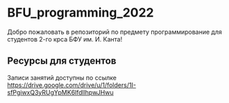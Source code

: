 # BFU_programming_2022

Добро пожаловать в репозиторий по предмету программирование для студентов 2-го крса БФУ им. И. Канта!

## Ресурсы для студентов

Записи занятий доступны по ссылке
https://drive.google.com/drive/u/1/folders/1I-sfPgiwxQ3yRUgYpMK6lfdllhpwJHwu
